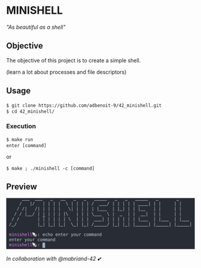 # MINISHELL
*"As beautiful as a shell"*

## Objective

The objective of this project is to create a simple shell.

(learn a lot about processes and file descriptors)

## Usage
```
$ git clone https://github.com/adbenoit-9/42_minishell.git
$ cd 42_minishell/
```
### Execution
```
$ make run
enter [command]
```
or
```
$ make ; ./minishell -c [command]
```

## Preview

![Example](img/screenshot.png)

*In collaboration with @mabriand-42 :two_hearts:*

